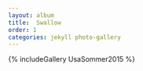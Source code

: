 ```yaml
---
layout: album
title:  Swallow
order: 1
categories: jekyll photo-gallery
---
```


{% includeGallery UsaSommer2015 %}
